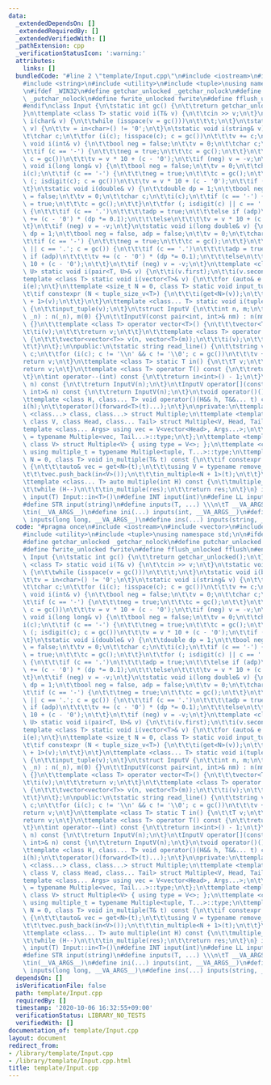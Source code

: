 ```yaml
---
data:
  _extendedDependsOn: []
  _extendedRequiredBy: []
  _extendedVerifiedWith: []
  _pathExtension: cpp
  _verificationStatusIcon: ':warning:'
  attributes:
    links: []
  bundledCode: "#line 2 \"template/Input.cpp\"\n#include <iostream>\n#include <vector>\n\
    #include <string>\n#include <utility>\n#include <tuple>\nusing namespace std;\n\
    \n#ifdef _WIN32\n#define getchar_unlocked _getchar_nolock\n#define putchar_unlocked\
    \ _putchar_nolock\n#define fwrite_unlocked fwrite\n#define fflush_unlocked fflush\n\
    #endif\nclass Input {\n\tstatic int gc() {\n\t\treturn getchar_unlocked();\n\t\
    }\n\ttemplate <class T> static void i(T& v) {\n\t\tcin >> v;\n\t}\n\tstatic void\
    \ i(char& v) {\n\t\twhile (isspace(v = gc()))\n\t\t\t;\n\t}\n\tstatic void i(bool&\
    \ v) {\n\t\tv = in<char>() != '0';\n\t}\n\tstatic void i(string& v) {\n\t\tv.clear();\n\
    \t\tchar c;\n\t\tfor (i(c); !isspace(c); c = gc())\n\t\t\tv += c;\n\t}\n\tstatic\
    \ void i(int& v) {\n\t\tbool neg = false;\n\t\tv = 0;\n\t\tchar c;\n\t\ti(c);\n\
    \t\tif (c == '-') {\n\t\t\tneg = true;\n\t\t\tc = gc();\n\t\t}\n\t\tfor (; isdigit(c);\
    \ c = gc())\n\t\t\tv = v * 10 + (c - '0');\n\t\tif (neg) v = -v;\n\t}\n\tstatic\
    \ void i(long long& v) {\n\t\tbool neg = false;\n\t\tv = 0;\n\t\tchar c;\n\t\t\
    i(c);\n\t\tif (c == '-') {\n\t\t\tneg = true;\n\t\t\tc = gc();\n\t\t}\n\t\tfor\
    \ (; isdigit(c); c = gc())\n\t\t\tv = v * 10 + (c - '0');\n\t\tif (neg) v = -v;\n\
    \t}\n\tstatic void i(double& v) {\n\t\tdouble dp = 1;\n\t\tbool neg = false, adp\
    \ = false;\n\t\tv = 0;\n\t\tchar c;\n\t\ti(c);\n\t\tif (c == '-') {\n\t\t\tneg\
    \ = true;\n\t\t\tc = gc();\n\t\t}\n\t\tfor (; isdigit(c) || c == '.'; c = gc())\
    \ {\n\t\t\tif (c == '.')\n\t\t\t\tadp = true;\n\t\t\telse if (adp)\n\t\t\t\tv\
    \ += (c - '0') * (dp *= 0.1);\n\t\t\telse\n\t\t\t\tv = v * 10 + (c - '0');\n\t\
    \t}\n\t\tif (neg) v = -v;\n\t}\n\tstatic void i(long double& v) {\n\t\tlong double\
    \ dp = 1;\n\t\tbool neg = false, adp = false;\n\t\tv = 0;\n\t\tchar c;\n\t\ti(c);\n\
    \t\tif (c == '-') {\n\t\t\tneg = true;\n\t\t\tc = gc();\n\t\t}\n\t\tfor (; isdigit(c)\
    \ || c == '.'; c = gc()) {\n\t\t\tif (c == '.')\n\t\t\t\tadp = true;\n\t\t\telse\
    \ if (adp)\n\t\t\t\tv += (c - '0') * (dp *= 0.1);\n\t\t\telse\n\t\t\t\tv = v *\
    \ 10 + (c - '0');\n\t\t}\n\t\tif (neg) v = -v;\n\t}\n\ttemplate <class T, class\
    \ U> static void i(pair<T, U>& v) {\n\t\ti(v.first);\n\t\ti(v.second);\n\t}\n\t\
    template <class T> static void i(vector<T>& v) {\n\t\tfor (auto& e : v)\n\t\t\t\
    i(e);\n\t}\n\ttemplate <size_t N = 0, class T> static void input_tuple(T& v) {\n\
    \t\tif constexpr (N < tuple_size_v<T>) {\n\t\t\ti(get<N>(v));\n\t\t\tinput_tuple<N\
    \ + 1>(v);\n\t\t}\n\t}\n\ttemplate <class... T> static void i(tuple<T...>& v)\
    \ {\n\t\tinput_tuple(v);\n\t}\n\tstruct InputV {\n\t\tint n, m;\n\t\tInputV(int\
    \ _n) : n(_n), m(0) {}\n\t\tInputV(const pair<int, int>& nm) : n(nm.first), m(nm.second)\
    \ {}\n\t\ttemplate <class T> operator vector<T>() {\n\t\t\tvector<T> v(n);\n\t\
    \t\ti(v);\n\t\t\treturn v;\n\t\t}\n\t\ttemplate <class T> operator vector<vector<T>>()\
    \ {\n\t\t\tvector<vector<T>> v(n, vector<T>(m));\n\t\t\ti(v);\n\t\t\treturn v;\n\
    \t\t}\n\t};\n\npublic:\n\tstatic string read_line() {\n\t\tstring v;\n\t\tchar\
    \ c;\n\t\tfor (i(c); c != '\\n' && c != '\\0'; c = gc())\n\t\t\tv += c;\n\t\t\
    return v;\n\t}\n\ttemplate <class T> static T in() {\n\t\tT v;\n\t\ti(v);\n\t\t\
    return v;\n\t}\n\ttemplate <class T> operator T() const {\n\t\treturn in<T>();\n\
    \t}\n\tint operator--(int) const {\n\t\treturn in<int>() - 1;\n\t}\n\tInputV operator[](int\
    \ n) const {\n\t\treturn InputV(n);\n\t}\n\tInputV operator[](const pair<int,\
    \ int>& n) const {\n\t\treturn InputV(n);\n\t}\n\tvoid operator()() const {}\n\
    \ttemplate <class H, class... T> void operator()(H&& h, T&&... t) const {\n\t\t\
    i(h);\n\t\toperator()(forward<T>(t)...);\n\t}\n\nprivate:\n\ttemplate <template\
    \ <class...> class, class...> struct Multiple;\n\ttemplate <template <class...>\
    \ class V, class Head, class... Tail> struct Multiple<V, Head, Tail...> {\n\t\t\
    template <class... Args> using vec = V<vector<Head>, Args...>;\n\t\tusing type\
    \ = typename Multiple<vec, Tail...>::type;\n\t};\n\ttemplate <template <class...>\
    \ class V> struct Multiple<V> { using type = V<>; };\n\ttemplate <class... T>\
    \ using multiple_t = typename Multiple<tuple, T...>::type;\n\ttemplate <size_t\
    \ N = 0, class T> void in_multiple(T& t) const {\n\t\tif constexpr (N < tuple_size_v<T>)\
    \ {\n\t\t\tauto& vec = get<N>(t);\n\t\t\tusing V = typename remove_reference_t<decltype(vec)>::value_type;\n\
    \t\t\tvec.push_back(in<V>());\n\t\t\tin_multiple<N + 1>(t);\n\t\t}\n\t}\n\npublic:\n\
    \ttemplate <class... T> auto multiple(int H) const {\n\t\tmultiple_t<T...> res;\n\
    \t\twhile (H--)\n\t\t\tin_multiple(res);\n\t\treturn res;\n\t}\n} in;\n#define\
    \ input(T) Input::in<T>()\n#define INT input(int)\n#define LL input(long long)\n\
    #define STR input(string)\n#define inputs(T, ...) \\\n\tT __VA_ARGS__;     \\\n\
    \tin(__VA_ARGS__)\n#define ini(...) inputs(int, __VA_ARGS__)\n#define inl(...)\
    \ inputs(long long, __VA_ARGS__)\n#define ins(...) inputs(string, __VA_ARGS__)\n"
  code: "#pragma once\n#include <iostream>\n#include <vector>\n#include <string>\n\
    #include <utility>\n#include <tuple>\nusing namespace std;\n\n#ifdef _WIN32\n\
    #define getchar_unlocked _getchar_nolock\n#define putchar_unlocked _putchar_nolock\n\
    #define fwrite_unlocked fwrite\n#define fflush_unlocked fflush\n#endif\nclass\
    \ Input {\n\tstatic int gc() {\n\t\treturn getchar_unlocked();\n\t}\n\ttemplate\
    \ <class T> static void i(T& v) {\n\t\tcin >> v;\n\t}\n\tstatic void i(char& v)\
    \ {\n\t\twhile (isspace(v = gc()))\n\t\t\t;\n\t}\n\tstatic void i(bool& v) {\n\
    \t\tv = in<char>() != '0';\n\t}\n\tstatic void i(string& v) {\n\t\tv.clear();\n\
    \t\tchar c;\n\t\tfor (i(c); !isspace(c); c = gc())\n\t\t\tv += c;\n\t}\n\tstatic\
    \ void i(int& v) {\n\t\tbool neg = false;\n\t\tv = 0;\n\t\tchar c;\n\t\ti(c);\n\
    \t\tif (c == '-') {\n\t\t\tneg = true;\n\t\t\tc = gc();\n\t\t}\n\t\tfor (; isdigit(c);\
    \ c = gc())\n\t\t\tv = v * 10 + (c - '0');\n\t\tif (neg) v = -v;\n\t}\n\tstatic\
    \ void i(long long& v) {\n\t\tbool neg = false;\n\t\tv = 0;\n\t\tchar c;\n\t\t\
    i(c);\n\t\tif (c == '-') {\n\t\t\tneg = true;\n\t\t\tc = gc();\n\t\t}\n\t\tfor\
    \ (; isdigit(c); c = gc())\n\t\t\tv = v * 10 + (c - '0');\n\t\tif (neg) v = -v;\n\
    \t}\n\tstatic void i(double& v) {\n\t\tdouble dp = 1;\n\t\tbool neg = false, adp\
    \ = false;\n\t\tv = 0;\n\t\tchar c;\n\t\ti(c);\n\t\tif (c == '-') {\n\t\t\tneg\
    \ = true;\n\t\t\tc = gc();\n\t\t}\n\t\tfor (; isdigit(c) || c == '.'; c = gc())\
    \ {\n\t\t\tif (c == '.')\n\t\t\t\tadp = true;\n\t\t\telse if (adp)\n\t\t\t\tv\
    \ += (c - '0') * (dp *= 0.1);\n\t\t\telse\n\t\t\t\tv = v * 10 + (c - '0');\n\t\
    \t}\n\t\tif (neg) v = -v;\n\t}\n\tstatic void i(long double& v) {\n\t\tlong double\
    \ dp = 1;\n\t\tbool neg = false, adp = false;\n\t\tv = 0;\n\t\tchar c;\n\t\ti(c);\n\
    \t\tif (c == '-') {\n\t\t\tneg = true;\n\t\t\tc = gc();\n\t\t}\n\t\tfor (; isdigit(c)\
    \ || c == '.'; c = gc()) {\n\t\t\tif (c == '.')\n\t\t\t\tadp = true;\n\t\t\telse\
    \ if (adp)\n\t\t\t\tv += (c - '0') * (dp *= 0.1);\n\t\t\telse\n\t\t\t\tv = v *\
    \ 10 + (c - '0');\n\t\t}\n\t\tif (neg) v = -v;\n\t}\n\ttemplate <class T, class\
    \ U> static void i(pair<T, U>& v) {\n\t\ti(v.first);\n\t\ti(v.second);\n\t}\n\t\
    template <class T> static void i(vector<T>& v) {\n\t\tfor (auto& e : v)\n\t\t\t\
    i(e);\n\t}\n\ttemplate <size_t N = 0, class T> static void input_tuple(T& v) {\n\
    \t\tif constexpr (N < tuple_size_v<T>) {\n\t\t\ti(get<N>(v));\n\t\t\tinput_tuple<N\
    \ + 1>(v);\n\t\t}\n\t}\n\ttemplate <class... T> static void i(tuple<T...>& v)\
    \ {\n\t\tinput_tuple(v);\n\t}\n\tstruct InputV {\n\t\tint n, m;\n\t\tInputV(int\
    \ _n) : n(_n), m(0) {}\n\t\tInputV(const pair<int, int>& nm) : n(nm.first), m(nm.second)\
    \ {}\n\t\ttemplate <class T> operator vector<T>() {\n\t\t\tvector<T> v(n);\n\t\
    \t\ti(v);\n\t\t\treturn v;\n\t\t}\n\t\ttemplate <class T> operator vector<vector<T>>()\
    \ {\n\t\t\tvector<vector<T>> v(n, vector<T>(m));\n\t\t\ti(v);\n\t\t\treturn v;\n\
    \t\t}\n\t};\n\npublic:\n\tstatic string read_line() {\n\t\tstring v;\n\t\tchar\
    \ c;\n\t\tfor (i(c); c != '\\n' && c != '\\0'; c = gc())\n\t\t\tv += c;\n\t\t\
    return v;\n\t}\n\ttemplate <class T> static T in() {\n\t\tT v;\n\t\ti(v);\n\t\t\
    return v;\n\t}\n\ttemplate <class T> operator T() const {\n\t\treturn in<T>();\n\
    \t}\n\tint operator--(int) const {\n\t\treturn in<int>() - 1;\n\t}\n\tInputV operator[](int\
    \ n) const {\n\t\treturn InputV(n);\n\t}\n\tInputV operator[](const pair<int,\
    \ int>& n) const {\n\t\treturn InputV(n);\n\t}\n\tvoid operator()() const {}\n\
    \ttemplate <class H, class... T> void operator()(H&& h, T&&... t) const {\n\t\t\
    i(h);\n\t\toperator()(forward<T>(t)...);\n\t}\n\nprivate:\n\ttemplate <template\
    \ <class...> class, class...> struct Multiple;\n\ttemplate <template <class...>\
    \ class V, class Head, class... Tail> struct Multiple<V, Head, Tail...> {\n\t\t\
    template <class... Args> using vec = V<vector<Head>, Args...>;\n\t\tusing type\
    \ = typename Multiple<vec, Tail...>::type;\n\t};\n\ttemplate <template <class...>\
    \ class V> struct Multiple<V> { using type = V<>; };\n\ttemplate <class... T>\
    \ using multiple_t = typename Multiple<tuple, T...>::type;\n\ttemplate <size_t\
    \ N = 0, class T> void in_multiple(T& t) const {\n\t\tif constexpr (N < tuple_size_v<T>)\
    \ {\n\t\t\tauto& vec = get<N>(t);\n\t\t\tusing V = typename remove_reference_t<decltype(vec)>::value_type;\n\
    \t\t\tvec.push_back(in<V>());\n\t\t\tin_multiple<N + 1>(t);\n\t\t}\n\t}\n\npublic:\n\
    \ttemplate <class... T> auto multiple(int H) const {\n\t\tmultiple_t<T...> res;\n\
    \t\twhile (H--)\n\t\t\tin_multiple(res);\n\t\treturn res;\n\t}\n} in;\n#define\
    \ input(T) Input::in<T>()\n#define INT input(int)\n#define LL input(long long)\n\
    #define STR input(string)\n#define inputs(T, ...) \\\n\tT __VA_ARGS__;     \\\n\
    \tin(__VA_ARGS__)\n#define ini(...) inputs(int, __VA_ARGS__)\n#define inl(...)\
    \ inputs(long long, __VA_ARGS__)\n#define ins(...) inputs(string, __VA_ARGS__)\n"
  dependsOn: []
  isVerificationFile: false
  path: template/Input.cpp
  requiredBy: []
  timestamp: '2020-10-06 16:32:55+09:00'
  verificationStatus: LIBRARY_NO_TESTS
  verifiedWith: []
documentation_of: template/Input.cpp
layout: document
redirect_from:
- /library/template/Input.cpp
- /library/template/Input.cpp.html
title: template/Input.cpp
---
```

